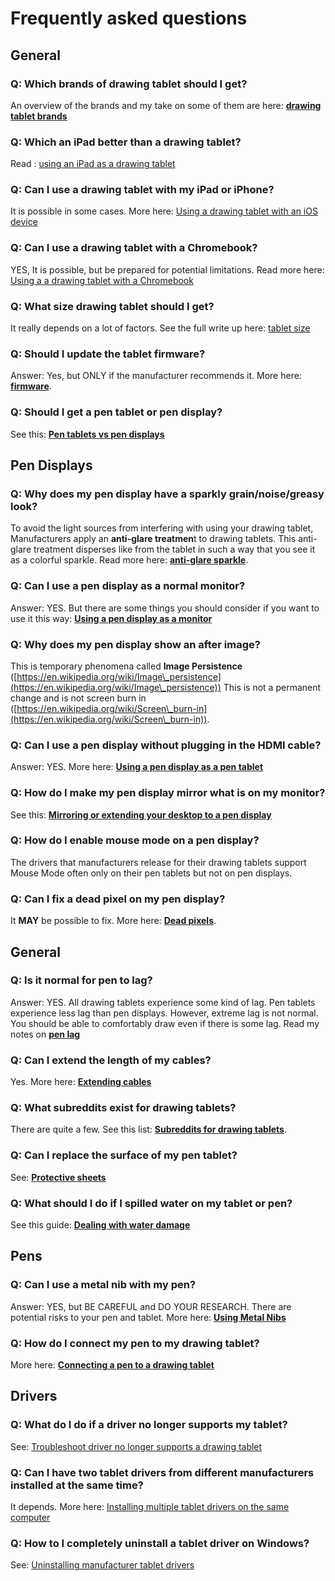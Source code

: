 # Frequently asked questions

## General

### Q: Which brands of drawing tablet should I get?

An overview of the brands and my take on some of them are here: [**drawing tablet brands**](drawing-tablet-brands/)

### Q: Which an iPad better than a drawing tablet?

&#x20;Read : [using an iPad as a drawing tablet](product-info/apple/7p-notes-apple-ipad.md)

### Q: Can I use a drawing tablet with my iPad or iPhone?

It is possible in some cases. More here: [Using a drawing tablet with an iOS device](guides/general/using-a-drawing-tablet-with-an-ipad-or-iphone.md)

### Q: Can I use a drawing tablet with a Chromebook?

YES, It is possible, but be prepared for potential limitations. Read more here: [Using a a drawing tablet with a Chromebook](guides/general/using-a-drawing-tablet-with-a-chromebook.md)

### Q: What size drawing tablet should I get?

It really depends on a lot of factors. See the full write up here: [tablet size](guides/customizing-your-experience/choosing-the-right-tablet-size.md)

### Q: Should I update the tablet firmware?

Answer: Yes, but ONLY if the manufacturer recommends it. More here: [**firmware**](guides/advanced/firmware.md).

### Q: Should I get a pen tablet or pen display?

See this: [**Pen tablets vs pen displays**](buying-a-drawing-tablet/pen-tablets-vs-pen-displays.md)&#x20;

## Pen Displays

### Q: Why does my pen display have a sparkly grain/noise/greasy look?

To avoid the light sources from interfering with using your drawing tablet, Manufacturers apply an **anti-glare treatmen**t to drawing tablets. This anti-glare treatment disperses like from the tablet in such a way that you see it as a colorful sparkle. Read more here: [**anti-glare sparkle**](guides/pen-displays/anti-glare-sparkle.md).

### Q: Can I use a pen display as a normal monitor?

Answer: YES. But there are some things you should consider if you want to use it this way: [**Using a pen display as a monitor**](guides/customizing-your-experience/using-a-pen-display-as-a-monitor.md)

### Q: Why does my pen display show an after image?

This is temporary phenomena called **Image Persistence** ([https://en.wikipedia.org/wiki/Image\_persistence](https://en.wikipedia.org/wiki/Image\_persistence)) This is not a permanent change and is not screen burn in ([https://en.wikipedia.org/wiki/Screen\_burn-in](https://en.wikipedia.org/wiki/Screen\_burn-in)).

### Q: Can I use a pen display without plugging in the HDMI cable?

Answer: YES. More here: [**Using a pen display as a pen tablet**](guides/customizing-your-experience/using-a-pen-display-as-a-pen-tablet.md)&#x20;

### Q: How do I make my pen display mirror what is on my monitor?

See this: [**Mirroring or extending your desktop to a pen display**](guides/customizing-your-experience/mirroring-or-extending-your-desktop-to-a-pen-display.md)&#x20;

### Q: How do I enable mouse mode on a pen display?

The drivers that manufacturers release for their drawing tablets support Mouse Mode often only on their pen tablets but not on pen displays.

### Q: Can I fix a dead pixel on my pen display?

It **MAY** be possible to fix. More here: [**Dead pixels**](guides/pen-displays/dead-pixels.md).

## General

### Q: Is it normal for pen to lag?

Answer: YES. All drawing tablets experience some kind of lag. Pen tablets experience less lag than pen displays. However, extreme lag is not normal. You should be able to comfortably draw even if there is some lag. Read my notes on [**pen lag**](guides/core-features/lag.md)

### Q: Can I extend the length of my cables?

Yes. More here: [**Extending cables**](accessories/extension-cables.md)

### Q: What subreddits exist for drawing tablets?

There are quite a few. See this list: [**Subreddits for drawing tablets**](resources/subreddits-for-drawing-tablets.md).

### Q: Can I replace the surface of my pen tablet?

See: [**Protective sheets**](accessories/surface-protectors/)

### Q: What should I do if I spilled water on my tablet or pen?

See this guide: [**Dealing with water damage**](guides/caring-for-your-tablet/dealing-with-water-damage.md)

## Pens

### Q: Can I use a metal nib with my pen?

Answer: YES, but BE CAREFUL and DO YOUR RESEARCH. There are potential risks to your pen and tablet. More here: [**Using Metal Nibs**](guides/customizing-your-experience/using-metal-nibs.md)

### Q: How do I connect my pen to my drawing tablet?

More here: [**Connecting a pen to a drawing tablet**](guides/connections-and-cabling/connecting-a-pen-to-a-drawing-tablet.md)

## Drivers

### Q: What do I do if a driver no longer supports my tablet?

See: [Troubleshoot driver no longer supports a drawing tablet](troubleshooting/troubleshoot-driver-no-longer-supports-a-drawing-tablet.md) &#x20;

### Q: Can I have two tablet drivers from different manufacturers installed at the same time?

It depends. More here: [Installing multiple tablet drivers on the same computer](guides/general/installing-multiple-tablet-drivers-on-the-same-computer.md)&#x20;

### **Q: How to I completely uninstall a tablet driver on Windows?**

See: [Uninstalling manufacturer tablet drivers](guides/drivers/uninstalling-manufacturer-tablet-drivers.md)
